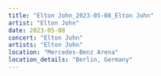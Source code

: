 ```yaml
---
title: "Elton John_2023-05-08_Elton John"
artist: "Elton John"
date: 2023-05-08
concert: "Elton John"
artists: "Elton John"
location: "Mercedes-Benz Arena"
location_details: "Berlin, Germany"
---
```

